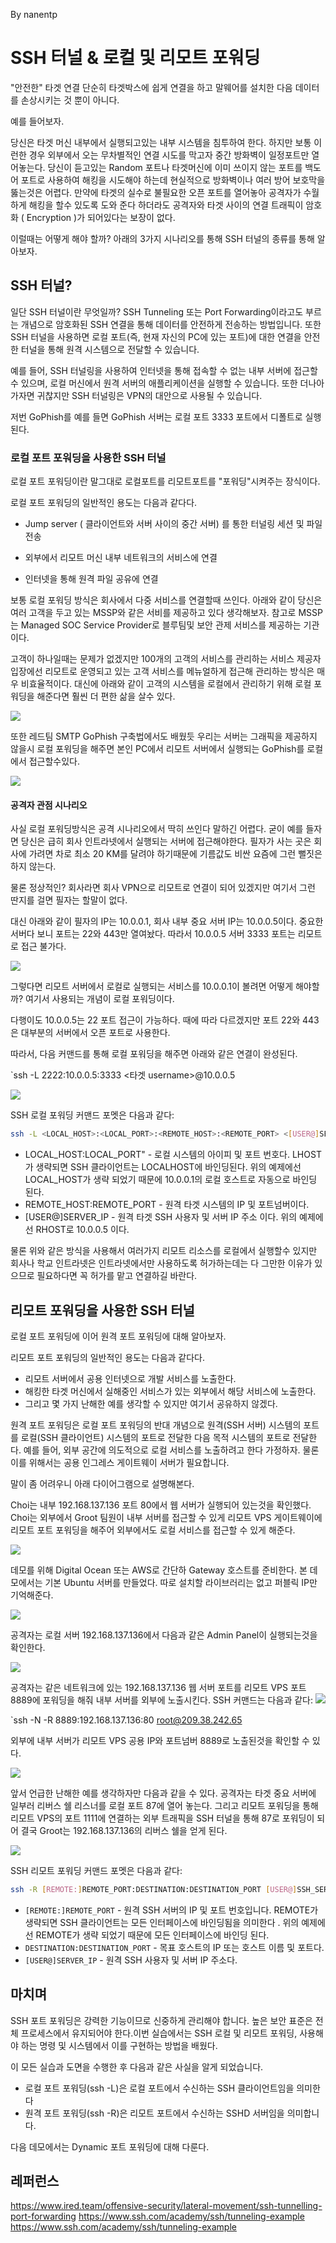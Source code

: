 By nanentp

# SSH 터널 & 로컬 및 리모트 포워딩
"안전한" 타겟 연결 단순히 타겟박스에 쉽게 연결을 하고 말웨어를 설치한 다음 데이터를 손상시키는 것 뿐이 아니다. 

예를 들어보자.

 당신은 타겟 머신 내부에서 실행되고있는 내부 시스템을 침투하여 한다. 하지만 보통 이런한 경우 외부에서 오는 무차별적인 연결 시도를 막고자 중간 방화벽이 일정포트만 열어놓는다. 당신이 듣고있는 Random 포트나 타겟머신에 이미 쓰이지 않는 포트를 백도어 포트로 사용하여 해킹을 시도해야 하는데 현실적으로 방화벽이나 여러 방어 보호막을 뚫는것은 어렵다. 만약에 타겟의 실수로 불필요한 오픈 포트를 열어놓아 공격자가 수월하게 해킹을 할수 있도록 도와 준다 하더라도 공격자와 타겟 사이의 연결 트래픽이 암호화 ( Encryption )가 되어있다는 보장이 없다. 

이럴때는 어떻게 해야 할까? 아래의 3가지 시나리오를 통해 SSH 터널의 종류를 통해 알아보자.

## SSH 터널? 
일단 SSH 터널이란 무엇일까? SSH Tunneling 또는 Port Forwarding이라고도 부르는 개념으로 암호화된 SSH 연결을 통해 데이터를 안전하게 전송하는 방법입니다. 또한 SSH 터널을 사용하면 로컬 포트(즉, 현재 자신의 PC에 있는 포트)에 대한 연결을 안전한 터널을 통해 원격 시스템으로 전달할 수 있습니다.

예를 들어, SSH 터널링을 사용하여 인터넷을 통해 접속할 수 없는 내부 서버에 접근할 수 있으며, 로컬 머신에서 원격 서버의 애플리케이션을 실행할 수 있습니다. 또한 더나아가자면 귀찮지만 SSH 터널링은 VPN의 대안으로 사용될 수 있습니다.

저번 GoPhish를 예를 들면 GoPhish 서버는 로컬 포트 3333 포트에서 디폴트로 실행된다.


### 로컬 포트 포워딩을 사용한 SSH 터널

로컬 포트 포워딩이란 말그대로 로컬포트를 리모트포트를 "포워딩"시켜주는 장식이다. 

로컬 포트 ​​포워딩의 일반적인 용도는 다음과 같다다.

* Jump server ( 클라이언트와 서버 사이의 중간 서버) 를 통한 터널링 세션 및 파일 전송

* 외부에서 리모트 머신 내부 네트워크의 서비스에 연결

*  인터넷을 통해 원격 파일 공유에 연결

보통 로컬 포워딩 방식은 회사에서 다중 서비스를 연결할때 쓰인다. 아래와 같이 당신은 여러 고객을 두고 있는 MSSP와 같은 서비를 제공하고 있다 생각해보자. 참고로 MSSP는 Managed SOC Service Provider로 블루팀및 보안 관제 서비스를 제공하는 기관이다.


고객이 하나일때는 문제가 없겠지만 100개의 고객의 서비스를 관리하는 서비스 제공자 입장에선 리모트로 운영되고 있는 고객 서비스를 메뉴얼하게 접근해 관리하는 방식은 매우 비효율적이다. 대신에 아래와 같이 고객의 시스템을 로컬에서 관리하기 위해 로컬 포워딩을 해준다면 훨씬 더 편한 삶을 살수 있다. 


![](../obsidian_resources/Pasted%20image%2020230423111452.png)


또한 레드팀 SMTP GoPhish 구축법에서도 배웠듯 우리는 서버는 그래픽을 제공하지 않을시 로컬 포워딩을 해주면 본인 PC에서 리모트 서버에서 실행되는 GoPhish를 로컬에서 접근할수있다.

![](obsidian_resources/Pasted%20image%2020230423103555.png)



#### 공격자 관점 시나리오 

사실 로컬 포워딩방식은 공격 시나리오에서 딱히 쓰인다 말하긴 어렵다. 굳이 예를 들자면 당신은 급히 회사 인트라넷에서 실행되는 서버에 접근해야한다. 필자가 사는 곳은 회사에 가려면 차로 최소 20 KM를 달려야 하기때문에 기름값도 비싼 요즘에 그런 뻘짓은 하지 않는다. 

물론 정상적인? 회사라면 회사 VPN으로 리모트로 연결이 되어 있겠지만 여기서 그런 딴지를 걸면 필자는 할말이 없다.  

대신 아래와 같이 필자의 IP는 10.0.0.1, 회사 내부 중요 서버 IP는 10.0.0.5이다. 중요한 서버다 보니 포트는 22와 443만 열여놨다. 따라서 10.0.0.5 서버 3333 포트는 리모트로 접근 불가다.


![](obsidian_resources/Pasted%20image%2020230423113146.png)



그렇다면 리모트 서버에서 로컬로 실행되는 서비스를 10.0.0.1이 볼려면 어떻게 해야할까? 여기서 사용되는 개념이 로컬 포워딩이다.

다행이도 10.0.0.5는 22 포트 접근이 가능하다. 때에 따라 다르겠지만 포트 22와 443은 대부분의 서버에서 오픈 포트로 사용한다. 

따라서, 다음 커맨드를 통해 로컬 포워딩을 해주면 아래와 같은 연결이 완성된다.

`ssh -L 2222:10.0.0.5:3333 <타겟 username>@10.0.0.5

![](obsidian_resources/Pasted%20image%2020230423121253.png)


SSH 로컬 포워딩 커맨드 포멧은 다음과 같다:

```sh 
ssh -L <LOCAL_HOST>:<LOCAL_PORT>:<REMOTE_HOST>:<REMOTE_PORT> <[USER@]SERVER_IP> 
```


* LOCAL_HOST:LOCAL_PORT" - 로컬 시스템의 아이피 및 포트 번호다. LHOST가 생략되면 SSH 클라이언트는 LOCALHOST에 바인딩된다. 위의 예제에선 LOCAL_HOST가 생략 되었기 때문에 10.0.0.1의 로컬 호스트로 자동으로 바인딩 된다.
* REMOTE_HOST:REMOTE_PORT - 원격 타겟 시스템의 IP 및 포트넘버이다.
* [USER@]SERVER_IP - 원격 타겟 SSH 사용자 및 서버 IP 주소 이다. 위의 예제에선 RHOST로 10.0.0.5 이다. 

물론 위와 같은 방식을 사용해서 여러가지 리모트 리소스를 로컬에서 실행할수 있지만 회사나 학교 인트라넷은 인트라넷에서만 사용하도록 허가하는데는 다 그만한 이유가 있으므로 필요하다면 꼭 허가를 맡고 연결하길 바란다.

## 리모트 포워딩을 사용한 SSH 터널

로컬 포트 포워딩에 이어 원격 포트 포워딩에 대해 알아보자.   

리모트 포트 ​​포워딩의 일반적인 용도는 다음과 같다다.

- 리모트 서버에서 공용 인터넷으로 개발 서비스를 노출한다.
- 해킹한 타겟 머신에서 실해중인 서비스가 있는 외부에서 해당 서비스에 노출한다.
- 그리고 몇 가지 난해한 예를 생각할 수 있지만 여기서 공유하지 않겠다.

원격 포트 포워딩은 로컬 포트 ​​포워딩의 반대 개념으로 원격(SSH 서버) 시스템의 포트를 로컬(SSH 클라이언트) 시스템의 포트로 전달한 다음 목적 시스템의 포트로 전달한다.  예를 들어, 외부 공간에 의도적으로 로컬 서비스를 노출하려고 한다 가정하자. 물론 이를 위해서는 공용 인그레스 게이트웨이 서버가 필요합니다.

말이 좀 어려우니 아래 다이어그램으로 설명해본다. 

Choi는 내부 192.168.137.136 포트 80에서 웹 서버가 실행되어 있는것을 확인했다. Choi는 외부에서 Groot 팀원이 내부 서버를 접근할 수 있게 리모트 VPS 게이트웨이에 리모트 포트 포워딩을 해주어 외부에서도 로컬 서비스를 접근할 수 있게 해준다. 

![](obsidian_resources/Pasted%20image%2020230423152135.png)

데모를 위해 Digital Ocean 또는 AWS로 간단하 Gateway 호스트를 준비한다. 본 데모에서는 기본 Ubuntu 서버를 만들었다.  따로 설치할 라이브러리는 없고 퍼블릭 IP만 기억해준다.

![](obsidian_resources/Pasted%20image%2020230422195639%201.png)

공격자는 로컬 서버 192.168.137.136에서 다음과 같은 Admin Panel이 실행되는것을 확인한다.

![](obsidian_resources/Pasted%20image%2020230423150920.png)


공격자는 같은 네트워크에 있는 192.168.137.136 웹 서버 포트를 리모트 VPS 포트 8889에 포워딩을 해줘 내부 서버를 외부에 노출시킨다. SSH 커맨드는 다음과 같다:
![](obsidian_resources/Pasted%20image%2020230423151213.png)

`ssh -N -R 8889:192.168.137.136:80 root@209.38.242.65

외부에 내부 서버가 리모트 VPS 공용 IP와 포트넘버 8889로 노출된것을 확인할 수 있다.

![](obsidian_resources/Pasted%20image%2020230423151148.png)


앞서 언급한 난해한 예를 생각하자만 다음과 같을 수 있다. 공격자는 타겟 중요 서버에 일부러 리버스 쉘 리스너를 로컬 포트 87에 열어 놓는다. 그리고 리모트 포워딩을 통해 리모트 VPS의 포트 1111에 연결하는 외부 트래픽을 SSH 터널을 통해 87로 포워딩이 되어 결국 Groot는 192.168.137.136의 리버스 쉘을 얻게 된다. 

![](obsidian_resources/Pasted%20image%2020230423154942.png)


SSH 리모트 포워딩 커맨드 포멧은 다음과 같다:

```sh
ssh -R [REMOTE:]REMOTE_PORT:DESTINATION:DESTINATION_PORT [USER@]SSH_SERVER
```


- `[REMOTE:]REMOTE_PORT` - 원격 SSH 서버의 IP 및 포트 번호입니다. REMOTE가 생략되면 SSH 클라이언트는 모든 인터페이스에 바인딩됨을 의미한다 . 위의 예제에선 REMOTE가 생략 되었기 때문에 모든 인터페이스에 바인딩 된다. 
- `DESTINATION:DESTINATION_PORT` - 목표 호스트의 IP 또는 호스트 이름 및 포트다.
- `[USER@]SERVER_IP` - 원격 SSH 사용자 및 서버 IP 주소다.


## 마치며
SSH 포트 포워딩은 강력한 기능이므로 신중하게 관리해야 합니다. 높은 보안 표준은 전체 프로세스에서 유지되어야 한다.이번 실습에서는 SSH 로컬 및 리모트 포워딩, 사용해야 하는 명령 및 시스템에서 이를 구현하는 방법을 배웠다.

이 모든 실습과 도면을 수행한 후 다음과 같은 사실을 알게 되었습니다.

- 로컬 포트 포워딩(ssh -L)은 로컬 포트에서 수신하는 SSH 클라이언트임을 의미한다
- 원격 포트 포워딩(ssh -R)은 리모트 포트에서 수신하는 SSHD 서버임을 의미합니다.

다음 데모에서는 Dynamic 포트 포워딩에 대해 다룬다.

## 레퍼런스
 https://www.ired.team/offensive-security/lateral-movement/ssh-tunnelling-port-forwarding
 https://www.ssh.com/academy/ssh/tunneling-example
 https://www.ssh.com/academy/ssh/tunneling-example

